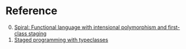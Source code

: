 # Reference

0. [Spiral: Functional language with intensional polymorphism and first-class staging](https://github.com/mrakgr/The-Spiral-Language)
0. [Staged programming with typeclasses](https://www.tweag.io/blog/2022-11-15-unrolling-with-typeclasses/)

